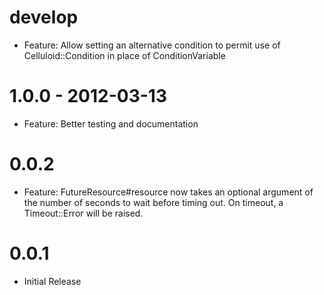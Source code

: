 # develop
  * Feature: Allow setting an alternative condition to permit use of Celluloid::Condition in place of ConditionVariable

# 1.0.0 - 2012-03-13
  * Feature: Better testing and documentation

# 0.0.2
  * Feature: FutureResource#resource now takes an optional argument of the number of seconds to wait before timing out. On timeout, a Timeout::Error will be raised.

# 0.0.1
  * Initial Release
